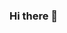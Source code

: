 ### Hi there 👋

<!--
**ATLAPAVANI20/ATLAPAVANI20** is a ✨ _special_ ✨ repository because its `README.md` (this file) appears on your GitHub profile.

Here are some ideas to get you started:
<picture>
 <source media="(prefers-color-scheme: dark)" srcset="YOUR-DARKMODE-IMAGE">
 <source media="(prefers-color-scheme: light)" srcset="YOUR-LIGHTMODE-IMAGE">
 <img alt="YOUR-ALT-TEXT" src="YOUR-DEFAULT-IMAGE">
</picture>
